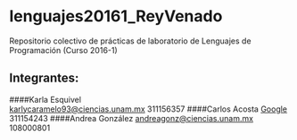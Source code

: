 # lenguajes20161_ReyVenado
Repositorio colectivo de prácticas de laboratorio de Lenguajes de Programación (Curso 2016-1)
## Integrantes: 
####Karla Esquivel  
	karlycaramelo93@ciencias.unam.mx
	311156357
####Carlos Acosta
	[Google](https://www.google.com)
	311154243
####Andrea González
	andreagonz@ciencias.unam.mx	
	108000801
